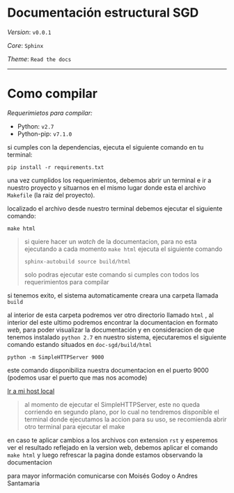 # Documentación estructural SGD

_Version_: ```v0.0.1```

_Core_: ```Sphinx```

_Theme_: ```Read the docs```


____________

# Como compilar

_Requerimietos para compilar:_

- Python: ```v2.7```
- Python-pip: ```v7.1.0```

si cumples con la dependencias, ejecuta el siguiente comando en tu terminal:

```pip install -r requirements.txt```

una vez cumplidos los requerimientos, debemos abrir un terminal e ir a nuestro proyecto y situarnos 
en el mismo lugar donde esta el archivo ```Makefile``` (la raiz del proyecto).

localizado el archivo desde nuestro terminal debemos ejecutar el siguiente comando:

```make html```

> si quiere hacer un _watch_ de la documentacion, para no esta ejecutando a cada momento ```make html```
> ejecuta el siguiente comando
>
> ```sphinx-autobuild source build/html```
>
> solo podras ejecutar este comando si cumples con todos los requerimientos para compilar


si tenemos exito, el sistema automaticamente creara una carpeta llamada ```build```

al interior de esta carpeta podremos ver otro directorio llamado ```html``` , al interior del este ultimo
podremos encontrar la documentacion en formato _web_, para poder visualizar la documentación y en consideracion de que tenemos
instalado ```python 2.7``` en nuestro sistema, ejecutaremos el siguiente comando estando situados en ```doc-sgd/build/html```

```python -m SimpleHTTPServer 9000```

este comando disponibiliza nuestra documentacion en el puerto 9000 (podemos usar el puerto que mas nos acomode)

[Ir a mi host local](http://localhost:9000)

>al momento de ejecutar el SimpleHTTPServer, este no queda corriendo en segundo plano, 
>por lo cual no tendremos disponible el terminal donde ejecutamos la accion para su uso, se recomienda abrir otro terminal para ejecutar el make


en caso te aplicar cambios a los archivos con extension ```rst``` y esperemos ver el resultado reflejado en la version web, debemos 
aplicar el comando ```make html``` y luego refrescar la pagina donde estamos observando la documentacion

para mayor información comunicarse con Moisés Godoy o Andres Santamaria